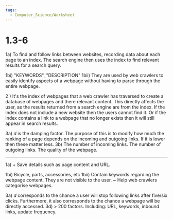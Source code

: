 ```yaml
---
tags:
  - Computer_Science/Worksheet
---
```

# 1.3-6

1a) To find and follow links between websites, recording data about each page to an index. The search engine then uses the index to find relevant results for a search query.

1bi) "KEYWORDS", "DESCRIPTION"
1bii) They are used by web crawlers to easily identify aspects of a webpage without having to parse through the entire webpage.

2 ) It's the index of webpages that a web crawler has traversed to create a database of webpages and there relevant content. This directly affects the user, as the results returned from a search engine are from the index. If the index does not include a new website then the users cannot find it. Or if the index contains a link to a webpage that no longer exists then it will still appear in search results.

3a) $d$ is the damping factor. The purpose of this is to modify how much the ranking of a page depends on the incoming and outgoing links. If it is lower then these matter less.
3b) The number of incoming links. The number of outgoing links. The quality of the webpage.

---
1a) + Save details such as page content and URL.

1bi) Bicycle, parts, accessories, etc
1bii) Contain keywords regarding the webpage content. They are not visible to the user. ~ Help web crawlers categorise webpages.

3a) $d$ corresponds to the chance a user will stop following links after five/six clicks. Furthermore, it also corresponds to the chance a webpage will be directly accessed.
3d) > 200 factors. Including: URL, keywords, inbound links, update frequency.